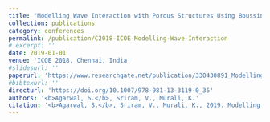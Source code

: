 ```yaml
---
title: "Modelling Wave Interaction with Porous Structures Using Boussinesq Equations"
collection: publications
category: conferences
permalink: /publication/C2018-ICOE-Modelling-Wave-Interaction
# excerpt: '' 
date: 2019-01-01
venue: 'ICOE 2018, Chennai, India'
#slidesurl: ''
paperurl: 'https://www.researchgate.net/publication/330430891_Modelling_Wave_Interaction_with_Porous_Structures_Using_Boussinesq_Equations'
#bibtexurl: ''
directurl: 'https://doi.org/10.1007/978-981-13-3119-0_35'
authors: '<b>Agarwal, S.</b>, Sriram, V., Murali, K.'
citation: '<b>Agarwal, S.</b>, Sriram, V., Murali, K., 2019. Modelling Wave Interaction with Porous Structures Using Boussinesq Equations, in: Proceedings of the Fourth International Conference in Ocean Engineering (ICOE2018), Lecture Notes in Civil Engineering. Springer Singapore, Chennai, India, pp. 573–583.'
---
```


